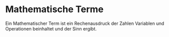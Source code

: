 # Mathematische Terme

Ein Mathematischer Term ist ein Rechenausdruck der Zahlen
Variablen und Operationen beinhaltet und der Sinn ergibt.